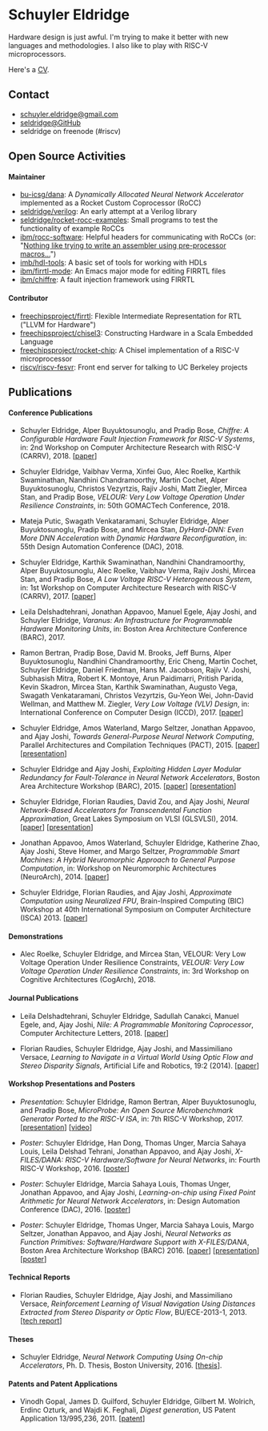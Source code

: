 # Schuyler Eldridge

Hardware design is just awful.
I'm trying to make it better with new languages and methodologies.
I also like to play with RISC-V microprocessors.

Here's a [CV](schuyler-eldridge-cv.pdf).

## Contact

- [schuyler.eldridge@gmail.com](mailto:schuyler.eldridge@gmail.com)
- [seldridge@GitHub](https://github.com/seldridge)
- seldridge on freenode (#riscv)

## Open Source Activities

#### Maintainer

- [bu-icsg/dana](https://github.com/bu-icsg/dana): A _Dynamically Allocated Neural Network Accelerator_ implemented as a Rocket Custom Coprocessor (RoCC)
- [seldridge/verilog](https://github.com/seldridge/verilog): An early attempt at a Verilog library
- [seldridge/rocket-rocc-examples](https://github.com/seldridge/rocket-rocc-examples): Small programs to test the functionality of example RoCCs
- [ibm/rocc-software](https://github.com/ibm/rocc-software): Helpful headers for communicating with RoCCs (or: "[Nothing like trying to write an assembler using pre-processor macros...](https://github.com/riscv/riscv-gnu-toolchain/issues/190#issuecomment-264088121)")
- [imb/hdl-tools](https://github.com/ibm/hdl-tools): A basic set of tools for working with HDLs
- [ibm/firrtl-mode](https://github.com/ibm/firrtl-mode): An Emacs major mode for editing FIRRTL files
- [ibm/chiffre](https://github.com/ibm/chiffre): A fault injection framework using FIRRTL

#### Contributor

- [freechipsproject/firrtl](https://github.com/freechipsproject/firrtl): Flexible Intermediate Representation for RTL ("LLVM for Hardware")
- [freechipsproject/chisel3](https://github.com/freechipsproject/chisel3): Constructing Hardware in a Scala Embedded Language
- [freechipsproject/rocket-chip](https://github.com/freechipsproject/rocket-chip): A Chisel implementation of a RISC-V microprocessor
- [riscv/riscv-fesvr](https://github.com/riscv/riscv-fesvr): Front end server for talking to UC Berkeley projects

## Publications

#### Conference Publications
* Schuyler Eldridge, Alper Buyuktosunoglu, and Pradip Bose, _Chiffre: A Configurable Hardware Fault Injection Framework for RISC-V Systems_, in: 2nd Workshop on Computer Architecture Research with RISC-V (CARRV), 2018. [[paper](https://carrv.github.io/2018/papers/CARRV_2018_paper_2.pdf)]

* Schuyler Eldridge, Vaibhav Verma, Xinfei Guo, Alec Roelke, Karthik Swaminathan, Nandhini Chandramoorthy, Martin Cochet, Alper Buyuktosunoglu, Christos Vezyrtzis, Rajiv Joshi, Matt Ziegler, Mircea Stan, and Pradip Bose, _VELOUR: Very Low Voltage Operation Under Resilience Constraints_, in: 50th GOMACTech Conference, 2018.

* Mateja Putic, Swagath Venkataramani, Schuyler Eldridge, Alper Buyuktosunoglu, Pradip Bose, and Mircea Stan, _DyHard-DNN: Even More DNN Acceleration with Dynamic Hardware Reconfiguration_, in: 55th Design Automation Conference (DAC), 2018.

* Schuyler Eldridge, Karthik Swaminathan, Nandhini Chandramoorthy, Alper Buyuktosunoglu, Alec Roelke, Vaibhav Verma, Rajiv Joshi, Mircea Stan, and Pradip Bose, _A Low Voltage RISC-V Heterogeneous System_, in: 1st Workshop on Computer Architecture Research with RISC-V (CARRV), 2017. [[paper](https://carrv.github.io/2017/papers/eldridge-velour-carrv2017.pdf)]

* Leila Delshadtehrani, Jonathan Appavoo, Manuel Egele, Ajay Joshi, and Schuyler Eldridge, _Varanus: An Infrastructure for Programmable Hardware Monitoring Units_, in: Boston Area Architecture Conference (BARC), 2017.

* Ramon Bertran, Pradip Bose, David M. Brooks, Jeff Burns, Alper Buyuktosunoglu, Nandhini Chandramoorthy, Eric Cheng, Martin Cochet, Schuyler Eldridge, Daniel Friedman, Hans M. Jacobson, Rajiv V. Joshi, Subhasish Mitra, Robert K. Montoye, Arun Paidimarri, Pritish Parida, Kevin Skadron, Mircea Stan, Karthik Swaminathan, Augusto Vega, Swagath Venkataramani, Christos Vezyrtzis, Gu-Yeon Wei, John-David Wellman, and Matthew M. Ziegler, _Very Low Voltage (VLV) Design_, in: International Conference on Computer Design (ICCD), 2017. [[paper](https://doi.org/10.1109/ICCD.2017.105)]

* Schuyler Eldridge, Amos Waterland, Margo Seltzer, Jonathan Appavoo, and Ajay Joshi,
_Towards General-Purpose Neural Network Computing_, Parallel Architectures and Compilation Techniques (PACT), 2015.
[[paper](http://people.bu.edu/schuye/files/pact2015-eldridge-paper.pdf)] [[presentation](http://people.bu.edu/schuye/files/pact2015-eldridge-presentation.pdf)]

* Schuyler Eldridge and Ajay Joshi,
_Exploiting Hidden Layer Modular Redundancy for Fault-Tolerance in Neural Network Accelerators_,
Boston Area Architecture Workshop (BARC), 2015. [[paper](http://people.bu.edu/schuye/files/barc2015-eldridge-paper.pdf)] [[presentation](http://people.bu.edu/schuye/files/barc2015-eldridge-presentation.pdf)]

* Schuyler Eldridge, Florian Raudies, David Zou, and Ajay Joshi, _Neural Network-Based Accelerators for Transcendental Function Approximation_, Great Lakes Symposium on VLSI (GLSVLSI), 2014. [[paper](http://people.bu.edu/schuye/files/glsvlsi2014-eldridge.pdf)] [[presentation](http://people.bu.edu/schuye/files/glsvlsi2014-eldridge-presentation.pdf)]

* Jonathan Appavoo, Amos Waterland, Schuyler Eldridge, Katherine Zhao, Ajay Joshi, Steve Homer, and Margo Seltzer,
_Programmable Smart Machines: A Hybrid Neuromorphic Approach to General Purpose Computation_,
in: Workshop on Neuromorphic Architectures (NeuroArch), 2014. [[paper](http://people.bu.edu/schuye/files/appavoo-neuroarch-2014.pdf)]

* Schuyler Eldridge, Florian Raudies, and Ajay Joshi,
_Approximate Computation using Neuralized FPU_,
Brain-Inspired Computing (BIC) Workshop at 40th International Symposium on Computer Architecture (ISCA) 2013. [[paper](http://people.bu.edu/schuye/files/approx-fpu-bic2013.pdf)]

#### Demonstrations

* Alec Roelke, Schuyler Eldridge, and Mircea Stan, VELOUR: Very Low Voltage Operation Under Resilience Constraints, _VELOUR: Very Low Voltage Operation Under Resilience Constraints_, in: 3rd Workshop on Cognitive Architectures (CogArch), 2018.

#### Journal Publications
* Leila Delshadtehrani, Schuyler Eldridge, Sadullah Canakci, Manuel Egele, and, Ajay Joshi, _Nile: A Programmable Monitoring Coprocessor_, Computer Architecture Letters, 2018. [[paper](https://doi.org/10.1109/LCA.2017.2784416)]

* Florian Raudies, Schuyler Eldridge, Ajay Joshi, and Massimiliano Versace,
_Learning to Navigate in a Virtual World Using Optic Flow and Stereo Disparity Signals_,
Artificial Life and Robotics, 19:2 (2014).
[[paper](http://link.springer.com/article/10.1007/s10015-014-0153-1)]

#### Workshop Presentations and Posters
* _Presentation_: Schuyler Eldridge, Ramon Bertran, Alper Buyuktosunoglu, and Pradip Bose, _MicroProbe: An Open Source Microbenchmark Generator Ported to the RISC-V ISA_, in: 7th RISC-V Workshop, 2017. [[presentation](https://content.riscv.org/wp-content/uploads/2017/12/Tue1424-riscv-microprobe-presentation.pdf)] [[video](https://www.youtube.com/watch?v=avXda-Zjro0)]

* _Poster_: Schuyler Eldridge, Han Dong, Thomas Unger, Marcia Sahaya Louis, Leila Delshad Tehrani, Jonathan Appavoo, and Ajay Joshi,
_X-FILES/DANA: RISC-V Hardware/Software for Neural Networks_,
in: Fourth RISC-V Workshop, 2016.
[[poster](http://people.bu.edu/schuye/files/riscv2016-eldridge-poster.pdf)]

* _Poster_: Schuyler Eldridge, Marcia Sahaya Louis, Thomas Unger, Jonathan Appavoo, and Ajay Joshi,
_Learning-on-chip using Fixed Point Arithmetic for Neural Network Accelerators_,
in: Design Automation Conference (DAC), 2016.
[[poster](http://people.bu.edu/schuye/files/dac2016-eldridge-poster.pdf)]

* _Poster_: Schuyler Eldridge, Thomas Unger, Marcia Sahaya Louis, Margo Seltzer, Jonathan Appavoo, and Ajay Joshi,
_Neural Networks as Function Primitives: Software/Hardware Support with X-FILES/DANA_,
Boston Area Architecture Workshop (BARC) 2016.
[[paper](http://people.bu.edu/schuye/files/barc2016-eldridge-paper.pdf)] [[presentation](http://people.bu.edu/schuye/files/barc2016-eldridge-presentation.pdf)]
[[poster](http://people.bu.edu/schuye/files/barc2016-eldridge-poster.pdf)]

#### Technical Reports

* Florian Raudies, Schuyler Eldridge, Ajay Joshi, and Massimiliano Versace, _Reinforcement Learning of Visual Navigation Using Distances Extracted from Stereo Disparity or Optic Flow_, BU/ECE-2013-1, 2013. [[tech report](http://people.bu.edu/joshi/files/TechReportNo-ECE-2013-1-LearningVisualNavigation.pdf)]

#### Theses

* Schuyler Eldridge, _Neural Network Computing Using On-chip Accelerators_, Ph. D. Thesis, Boston University, 2016. [[thesis](https://open.bu.edu/handle/2144/19511)].

#### Patents and Patent Applications
* Vinodh Gopal, James D. Guilford, Schuyler Eldridge, Gilbert M. Wolrich, Erdinc Ozturk, and Wajdi K. Feghali, _Digest generation_, US Patent Application 13/995,236, 2011. [[patent](https://patents.google.com/patent/US9292548B2/en)]
